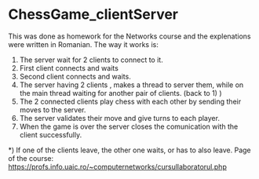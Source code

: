 # ChessGame_clientServer
This was done as homework for the Networks course and the explenations were written in Romanian.
The way it works is:  
1) The server wait for 2 clients to connect to it.  
2) First client connects and waits
3) Second client connects and waits.
4) The server having 2 clients , makes a thread to server them, while on the main thread waiting for another pair of clients. (back to 1) )
5) The 2 connected clients play chess with each other by sending their moves to the server.
6) The server validates their move and give turns to each player.
7) When the game is over the server closes the comunication with the client successfully.

*) If one of the clients leave, the other one waits, or has to also leave.
Page of the course: https://profs.info.uaic.ro/~computernetworks/cursullaboratorul.php
